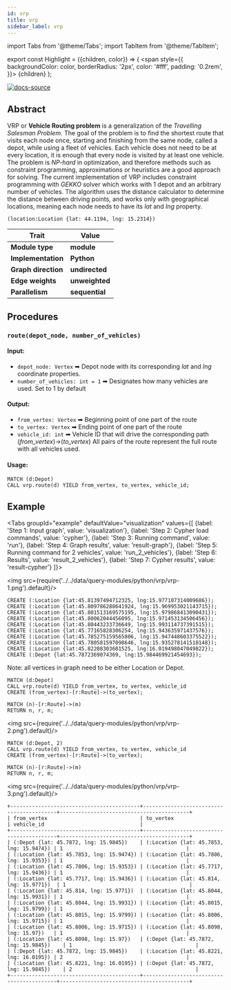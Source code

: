 ```yaml
---
id: vrp
title: vrp
sidebar_label: vrp
---
```


import Tabs from '@theme/Tabs';
import TabItem from '@theme/TabItem';

export const Highlight = ({children, color}) => (
  <span
    style={{
      backgroundColor: color,
      borderRadius: '2px',
      color: '#fff',
      padding: '0.2rem',
    }}>
    {children}
  </span>
);

[![docs-source](https://img.shields.io/badge/source-vrp-FB6E00?logo=github&style=for-the-badge)](https://github.com/memgraph/mage/blob/main/python/vrp.py)


## Abstract

VRP or **Vehicle Routing problem** is a generalization of the *Travelling Salesman Problem*. The goal of the problem is to find the shortest route that visits each node once, starting and finishing from the same node, called a depot, while using a fleet of vehicles. Each vehicle does not need to be at every location, it is enough that every node is visited by at least one vehicle. The problem is *NP-hard* in optimization, and therefore methods such as constraint programming, approximations or heuristics are a good approach for solving. The current implementation of VRP includes constraint programming with *GEKKO* solver which works with 1 depot and an arbitrary number of vehicles. The algorithm uses the distance calculator to determine the distance between driving points, and works only with geographical locations, meaning each node needs to have its *lat* and *lng* property.

```cypher
(location:Location {lat: 44.1194, lng: 15.2314})
```

| Trait               | Value                                                 |
| ------------------- | ----------------------------------------------------- |
| **Module type**     | <Highlight color="#FB6E00">**module**</Highlight>     |
| **Implementation**  | <Highlight color="#FB6E00">**Python**</Highlight>     |
| **Graph direction** | <Highlight color="#FB6E00">**undirected**</Highlight> |
| **Edge weights**    | <Highlight color="#FB6E00">**unweighted**</Highlight> |
| **Parallelism**     | <Highlight color="#FB6E00">**sequential**</Highlight> |

## Procedures

### `route(depot_node, number_of_vehicles)`

#### Input:

* `depot_node: Vertex` ➡ Depot node with its corresponding *lat* and *lng* coordinate properties.
* `number_of_vehicles: int = 1` ➡ Designates how many vehicles are used. Set to 1 by default

#### Output:

* `from_vertex: Vertex` ➡ Beginning point of one part of the route
* `to_vertex: Vertex` ➡ Ending point of one part of the route
* `vehicle_id: int` ➡ Vehicle ID that will drive the corresponding path (*from_vertex*)->(*to_vertex*)
All pairs of the route represent the full route with all vehicles used.

#### Usage:
```cypher
MATCH (d:Depot)
CALL vrp.route(d) YIELD from_vertex, to_vertex, vehicle_id;
```

## Example

<Tabs
  groupId="example"
  defaultValue="visualization"
  values={[
    {label: 'Step 1: Input graph', value: 'visualization'},
    {label: 'Step 2: Cypher load commands', value: 'cypher'},
    {label: 'Step 3: Running command', value: 'run'},
    {label: 'Step 4: Graph results', value: 'result-graph'},
    {label: 'Step 5: Running command for 2 vehicles', value: 'run_2_vehicles'},
    {label: 'Step 6: Results', value: 'result_2_vehicles'},
    {label: 'Step 7: Cypher results', value: 'result-cypher'}
  ]}>
  <TabItem value="visualization">

  <img src={require('../../data/query-modules/python/vrp/vrp-1.png').default}/>

  </TabItem>

  <TabItem value="cypher">

```cypher
CREATE (:Location {lat:45.81397494712325, lng:15.977107314009686});
CREATE (:Location {lat:45.809786288641924, lng:15.969953021143715});
CREATE (:Location {lat:45.801513169575195, lng:15.979868413090431});
CREATE (:Location {lat:45.80062044456095, lng:15.971453134506456});
CREATE (:Location {lat:45.80443233736649, lng:15.993114737391515});
CREATE (:Location {lat:45.77165828306254, lng:15.943635971437576});
CREATE (:Location {lat:45.785275159565806, lng:15.947448603375522});
CREATE (:Location {lat:45.780581597098646, lng:15.935278141510148});
CREATE (:Location {lat:45.82208303601525, lng:16.019498047049822});
CREATE (:Depot {lat:45.7872369074369, lng:15.984469921454693});
```
Note: all vertices in graph need to be either Location or Depot.

  </TabItem>

  <TabItem value="run">

```cypher
MATCH (d:Depot)
CALL vrp.route(d) YIELD from_vertex, to_vertex, vehicle_id
CREATE (from_vertex)-[r:Route]->(to_vertex);

MATCH (n)-[r:Route]->(m)
RETURN n, r, m;
```

  </TabItem>

  <TabItem value="result-graph">

  <img src={require('../../data/query-modules/python/vrp/vrp-2.png').default}/>

  </TabItem>

  <TabItem value="run_2_vehicles">

```cypher
MATCH (d:Depot, 2)
CALL vrp.route(d) YIELD from_vertex, to_vertex, vehicle_id
CREATE (from_vertex)-[r:Route]->(to_vertex);

MATCH (n)-[r:Route]->(m)
RETURN n, r, m;
```

  </TabItem>

  <TabItem value="result_2_vehicles">

  <img src={require('../../data/query-modules/python/vrp/vrp-3.png').default}/>

  </TabItem>

  <TabItem value="result-cypher">

```plaintext
+------------------------------------------+------------------------------------------+------------------------------------------+
| from_vertex                              | to_vertex                                | vehicle_id                               |
+------------------------------------------+------------------------------------------+------------------------------------------+
| (:Depot {lat: 45.7872, lng: 15.9845})    | (:Location {lat: 45.7853, lng: 15.9474}) | 1                                        |
| (:Location {lat: 45.7853, lng: 15.9474}) | (:Location {lat: 45.7806, lng: 15.9353}) | 1                                        |
| (:Location {lat: 45.7806, lng: 15.9353}) | (:Location {lat: 45.7717, lng: 15.9436}) | 1                                        |
| (:Location {lat: 45.7717, lng: 15.9436}) | (:Location {lat: 45.814, lng: 15.9771})  | 1                                        |
| (:Location {lat: 45.814, lng: 15.9771})  | (:Location {lat: 45.8044, lng: 15.9931}) | 1                                        |
| (:Location {lat: 45.8044, lng: 15.9931}) | (:Location {lat: 45.8015, lng: 15.9799}) | 1                                        |
| (:Location {lat: 45.8015, lng: 15.9799}) | (:Location {lat: 45.8006, lng: 15.9715}) | 1                                        |
| (:Location {lat: 45.8006, lng: 15.9715}) | (:Location {lat: 45.8098, lng: 15.97})   | 1                                        |
| (:Location {lat: 45.8098, lng: 15.97})   | (:Depot {lat: 45.7872, lng: 15.9845})    | 1                                        |
| (:Depot {lat: 45.7872, lng: 15.9845})    | (:Location {lat: 45.8221, lng: 16.0195}) | 2                                        |
| (:Location {lat: 45.8221, lng: 16.0195}) | (:Depot {lat: 45.7872, lng: 15.9845})    | 2                                        |
+------------------------------------------+------------------------------------------+------------------------------------------+
```
  </TabItem>

</Tabs>